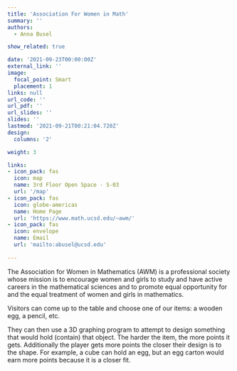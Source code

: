 ```yaml
---
title: 'Association For Women in Math'
summary: ''
authors: 
  - Anna Busel

show_related: true

date: '2021-09-23T00:00:00Z'
external_link: ''
image:
  focal_point: Smart
  placement: 1
links: null
url_code: ''
url_pdf: ''
url_slides: ''
slides: ''
lastmod: '2021-09-21T00:21:04.720Z'
design:
  columns: '2'

weight: 3

links:
- icon_pack: fas
  icon: map
  name: 3rd Floor Open Space - S-03
  url: '/map'
- icon_pack: fas
  icon: globe-americas
  name: Home Page
  url: 'https://www.math.ucsd.edu/~awm/'
- icon_pack: fas
  icon: envelope
  name: Email
  url: 'mailto:abusel@ucsd.edu'
  
---
```

The Association for Women in Mathematics (AWM) is a professional society whose mission is to encourage women and girls to study and have active careers in the mathematical sciences and to promote equal opportunity for and the equal treatment of women and girls in mathematics.

Visitors can come up to the table and choose one of our items: a wooden egg, a pencil, etc. 

They can then use a 3D graphing program to attempt to design something that would hold (contain) that object. The harder the item, the more points it gets. Additionally the player gets more points the closer their design is to the shape. For example, a cube can hold an egg, but an egg carton would earn more points because it is a closer fit.
